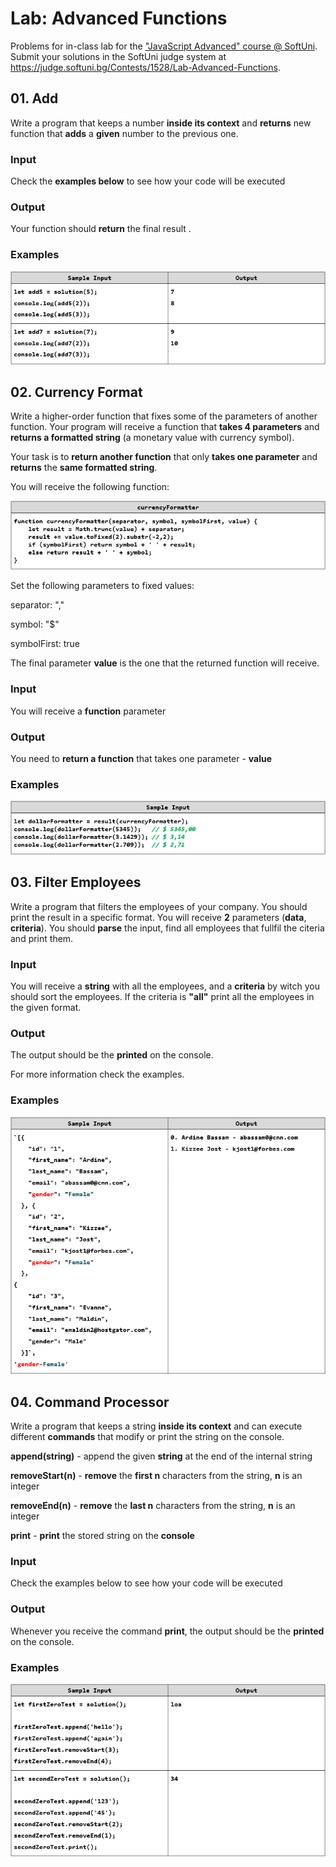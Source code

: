 Lab: Advanced Functions
=======================

Problems for in-class lab for the ["JavaScript Advanced" course \@
SoftUni](https://softuni.bg/courses/js-advanced). Submit your solutions in the
SoftUni judge system at
<https://judge.softuni.bg/Contests/1528/Lab-Advanced-Functions>.

01\. Add
---

Write a program that keeps a number **inside its context** and **returns** new
function that **adds** a **given** number to the previous one.

### Input

Check the **examples below** to see how your code will be executed

### Output

Your function should **return** the final result .

### Examples

![](media/table1.png)

02\. Currency Format
---------------

Write a higher-order function that fixes some of the parameters of another
function. Your program will receive a function that **takes 4 parameters** and
**returns a formatted string** (a monetary value with currency symbol).

Your task is to **return another function** that only **takes one parameter**
and **returns** the **same formatted string**.

You will receive the following function:

![](media/table2.png)

Set the following parameters to fixed values:

separator: ","

symbol: "\$"

symbolFirst: true

The final parameter **value** is the one that the returned function will
receive.

### Input

You will receive a **function** parameter

### Output

You need to **return a function** that takes one parameter - **value**

### Examples

![](media/table2-2.png)

03\. Filter Employees
----------------

Write a program that filters the employees of your company. You should print the
result in a specific format. You will receive **2** parameters (**data**,
**criteria**). You should **parse** the input, find all employees that fullfil
the citeria and print them.

### Input

You will receive a **string** with all the employees, and a **criteria** by
witch you should sort the employees. If the criteria is **"all"** print all the
employees in the given format.

### Output

The output should be the **printed** on the console.

For more information check the examples.

### Examples

![](media/table3.png)

04\. Command Processor
-----------------

Write a program that keeps a string **inside its context** and can execute
different **commands** that modify or print the string on the console.

**append(string)** - append the given **string** at the end of the internal
string

**removeStart(n)** - **remove** the **first n** characters from the string,
**n** is an integer

**removeEnd(n)** - **remove** the **last n** characters from the string, **n**
is an integer

**print** - **print** the stored string on the **console**

### Input

Check the examples below to see how your code will be executed

### Output

Whenever you receive the command **print**, the output should be the **printed**
on the console.

### Examples

![](media/table4.png)